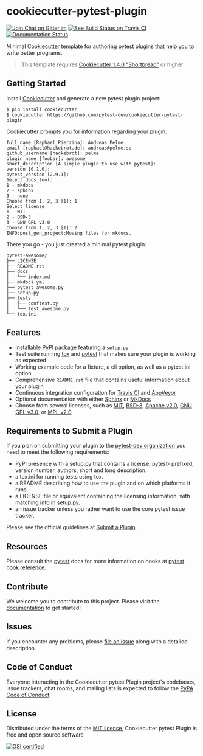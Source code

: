 # cookiecutter-pytest-plugin

[![Join Chat on Gitter.im][gitter_badge]][gitter]
[![See Build Status on Travis CI][travis_badge]][travis]
[![Documentation Status][docs_badge]][documentation]

Minimal [Cookiecutter] template for authoring [pytest] plugins that help
you to write better programs.

> This template requires [Cookiecutter 1.4.0 "Shortbread"][Shortbread] or
> higher

## Getting Started

Install [Cookiecutter] and generate a new pytest plugin project:

```no-highlight
$ pip install cookiecutter
$ cookiecutter https://github.com/pytest-dev/cookiecutter-pytest-plugin
```

Cookiecutter prompts you for information regarding your plugin:

```no-highlight
full_name [Raphael Pierzina]: Andreas Pelme
email [raphael@hackebrot.de]: andreas@pelme.se
github_username [hackebrot]: pelme
plugin_name [foobar]: awesome
short_description [A simple plugin to use with pytest]:
version [0.1.0]:
pytest_version [2.9.1]:
Select docs_tool:
1 - mkdocs
2 - sphinx
3 - none
Choose from 1, 2, 3 [1]: 1
Select license:
1 - MIT
2 - BSD-3
3 - GNU GPL v3.0
Choose from 1, 2, 3 [1]: 2
INFO:post_gen_project:Moving files for mkdocs.
```

There you go - you just created a minimal pytest plugin:

```no-highlight
pytest-awesome/
├── LICENSE
├── README.rst
├── docs
│   └── index.md
├── mkdocs.yml
├── pytest_awesome.py
├── setup.py
├── tests
│   ├── conftest.py
│   └── test_awesome.py
└── tox.ini
```


## Features

- Installable [PyPI] package featuring a `setup.py`.
- Test suite running [tox] and [pytest] that makes sure your plugin is working
  as expected
- Working example code for a fixture, a cli option, as well as a pytest.ini
  option
- Comprehensive `README.rst` file that contains useful information about your
  plugin
- Continuous integration configuration for [Travis CI] and [AppVeyor]
- Optional documentation with either [Sphinx] or [MkDocs]
- Choose from several licenses, such as [MIT], [BSD-3], [Apache v2.0], [GNU GPL
  v3.0], or [MPL v2.0]

## Requirements to Submit a Plugin

If you plan on submitting your plugin to the [pytest-dev organization] you need
to meet the following requirements:

-   PyPI presence with a setup.py that contains a license, pytest-
    prefixed, version number, authors, short and long description.
-   a tox.ini for running tests using tox.
-   a README describing how to use the plugin and on which platforms
    it runs.
-   a LICENSE file or equivalent containing the licensing information,
    with matching info in setup.py.
-   an issue tracker unless you rather want to use the core pytest
    issue tracker.

Please see the official guidelines at [Submit a Plugin].

## Resources

Please consult the [pytest] docs for more information on hooks at
[pytest hook reference].

## Contribute

We welcome you to contribute to this project. Please visit the [documentation]
to get started!

## Issues

If you encounter any problems, please [file an issue] along with a
detailed description.

## Code of Conduct

Everyone interacting in the Cookiecutter pytest Plugin project's codebases,
issue trackers, chat rooms, and mailing lists is expected to follow the [PyPA
Code of Conduct].

## License

Distributed under the terms of the [MIT license], Cookiecutter pytest
Plugin is free and open source software

[![OSI certified][osi_certified]][OSI]


  [pytest-dev organization]: https://github.com/pytest-dev/
  [gitter_badge]: https://badges.gitter.im/Join%20Chat.svg
  [gitter]: https://gitter.im/pytest-dev/cookiecutter-pytest-plugin?utm_source=badge&utm_medium=badge&utm_campaign=pr-badge&utm_content=badge (Join Chat on Gitter.im)
  [travis_badge]: https://travis-ci.org/pytest-dev/cookiecutter-pytest-plugin.svg?branch=master
  [travis]: https://travis-ci.org/pytest-dev/cookiecutter-pytest-plugin (See Build Status on Travis CI)
  [docs_badge]: https://readthedocs.org/projects/cookiecutter-pytest-plugin/badge/?version=latest
  [documentation]: https://cookiecutter-pytest-plugin.readthedocs.io/en/latest/ (Documentation)
  [Cookiecutter]: https://github.com/audreyr/cookiecutter
  [pytest]: https://github.com/pytest-dev/pytest
  [PyPI]: https://pypi.org/project
  [tox]: https://tox.readthedocs.io/en/latest/
  [Submit a Plugin]: https://docs.pytest.org/en/latest/contributing.html#submitting-plugins-to-pytest-dev
  [pytest hook reference]: https://docs.pytest.org/en/latest/writing_plugins.html#pytest-hook-reference
  [MIT license]: http://opensource.org/licenses/MIT
  [file an issue]: https://github.com/pytest-dev/cookiecutter-pytest-plugin/issues
  [Sphinx]: http://sphinx-doc.org/
  [MkDocs]: http://www.mkdocs.org/
  [MIT]: http://opensource.org/licenses/MIT
  [MPL v2.0]: https://www.mozilla.org/media/MPL/2.0/index.txt
  [BSD-3]: http://opensource.org/licenses/BSD-3-Clause
  [GNU GPL v3.0]: http://www.gnu.org/licenses/gpl-3.0.txt
  [Apache v2.0]: http://www.apache.org/licenses/LICENSE-2.0
  [Travis CI]: https://travis-ci.com/
  [AppVeyor]: http://www.appveyor.com/
  [PyPA Code of Conduct]: https://www.pypa.io/en/latest/code-of-conduct/
  [Shortbread]: https://github.com/audreyr/cookiecutter/releases/tag/1.4.0
  [osi_certified]: https://opensource.org/trademarks/osi-certified/web/osi-certified-120x100.png
  [OSI]: https://opensource.org/
